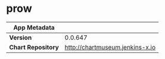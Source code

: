 # prow

|App Metadata||
|---|---|
| **Version** | 0.0.647 |
| **Chart Repository** | http://chartmuseum.jenkins-x.io |
